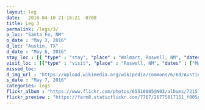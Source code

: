 ```yaml
---
layout: leg
date:   2016-04-10 21:16:21 -0700
title: Leg 3
permalink: /legs/3/
o_loc: "Santa Fe, NM"
o_date : "May 3, 2016"
d_loc: "Austin, TX"
d_date : "May 6, 2016"
stay_loc : [{ "type" : "stay", "place" : "Walmart, Roswell, NM", "dates" : ["May 3, 2016"]},{ "type" : "stay", "place" : "Walmart, Big Spring, TX", "dates" : ["May 4, 2016"]},{ "type" : "stay", "place" : "River Walk RV Park, San Antonio, TX", "dates" : ["May 5, 2016"]},{ "type" : "stay", "place" : "by Robyn and Nick, Driftwood, TX", "dates" : ["May 6, 2016"]}]
visit_loc : [{"type" : "visit", "place" : "Roswell, NM", "dates" : ["May 4, 2016"], "description" : "UFO Museum", "url" : "http://www.roswellufomuseum.com/", "img_url" : "https://upload.wikimedia.org/wikipedia/commons/c/c4/RoswellDailyRecordJuly8%2C1947.jpg" },{"type" : "visit", "place" : "San Antonio", "dates" : ["May  5, 2016"], "description" : "River Walk", "url" : "https://en.wikipedia.org/wiki/San_Antonio_River_Walk", "img_url" : "https://en.wikipedia.org/wiki/San_Antonio_River_Walk#/media/File:Riverwalk20.jpg"},{"type" : "visit", "place" : "San Antonio", "dates" : ["May  5, 2016"], "description" : "Alamo Mission", "url" : "https://en.wikipedia.org/wiki/Alamo_Mission_in_San_Antonio", "img_url" : "https://upload.wikimedia.org/wikipedia/commons/1/1e/Alamo_pano.jpg"},{"type" : "visit", "place" : "Austin, TX", "dates" : ["May  6, 2016"], "description" : "Tour in Downtown Austin", "url" : "https://en.wikipedia.org/wiki/Austin,_Texas", "img_url" : "https://upload.wikimedia.org/wikipedia/commons/a/a5/Austin_Evening.jpg"}]
missed_loc:
d_img_url : "https://upload.wikimedia.org/wikipedia/commons/6/6d/Austin_Winter_Sunrise.jpg"
s_date : "May 7, 2016"
categories: legs
flickr_album : "https://www.flickr.com/photos/65510085@N03/albums/72157667775481752"
flickr_preview : "https://farm8.staticflickr.com/7767/26775817151_f005e4883f_q.jpg"
---
```

